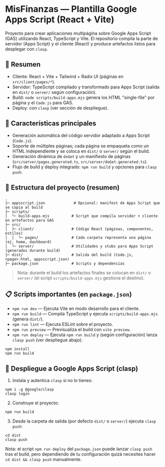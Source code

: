 # MisFinanzas — Plantilla Google Apps Script (React + Vite)

Proyecto para crear aplicaciones multipágina sobre Google Apps Script (GAS) utilizando React, TypeScript y Vite. El repositorio compila la parte de servidor (Apps Script) y el cliente (React) y produce artefactos listos para desplegar con `clasp`.

## 📌 Resumen

- Cliente: React + Vite + Tailwind + Radix UI (páginas en `src/client/pages/*`).
- Servidor: TypeScript compilado y transformado para Apps Script (salida en `dist/` o `server/` según configuración).
- Build: `node scripts/build-apps.mjs` genera los HTML "single-file" por página y el `Code.js` para GAS.
- Deploy: con `clasp` (ver sección de despliegue).

## 🚀 Características principales

- Generación automática del código servidor adaptado a Apps Script (`Code.js`).
- Soporte de múltiples páginas; cada página se empaqueta como un HTML independiente y se coloca en `dist/` o `server/` según el build.
- Generación dinámica de `doGet` y un manifiesto de páginas (`src/server/pages.generated.ts`, `src/server/doGet.generated.ts`).
- Flujo de build y deploy integrado: `npm run build` y opciones para `clasp push`.

## 📂 Estructura del proyecto (resumen)

```
.
├─ appsscript.json             # Opcional: manifest de Apps Script que se copia al build
├─ scripts/
│  └─ build-apps.mjs          # Script que compila servidor + cliente en artefactos para GAS
├─ src/
│  ├─ client/                 # Código React (páginas, componentes, estilos)
│  │  └─ pages/               # Cada carpeta representa una página (ej. home, dashboard)
│  └─ server/                 # Utilidades y stubs para Apps Script (generados durante build)
├─ dist/                      # Salida del build (Code.js, <page>.html, appsscript.json)
├─ package.json               # Scripts y dependencias
```

> Nota: durante el build los artefactos finales se colocan en `dist/` o `server/` (el script `scripts/build-apps.mjs` gestiona el destino).

## 📋 Scripts importantes (en `package.json`)

- `npm run dev` — Ejecuta Vite en modo desarrollo para el cliente.
- `npm run build` — Compila TypeScript y ejecuta `scripts/build-apps.mjs` (genera `dist/`).
- `npm run lint` — Ejecuta ESLint sobre el proyecto.
- `npm run preview` — Previsualiza el build con `vite preview`.
- `npm run deploy` — Ejecuta `npm run build` y (según configuración) lanza `clasp push` (ver despliegue abajo).

```
npm install
npm run build
```

## 🔧 Despliegue a Google Apps Script (clasp)

1. Instala y autentica `clasp` si no lo tienes:

```
npm i -g @google/clasp
clasp login
```

2. Construye el proyecto:

```
npm run build
```

3. Desde la carpeta de salida (por defecto `dist/` o `server/`) ejecuta `clasp push`:

```
cd dist
clasp push
```

Nota: el script `npm run deploy` del `package.json` puede lanzar `clasp push` tras el build, pero dependiendo de tu configuración quizá necesites hacer `cd dist && clasp push` manualmente.
